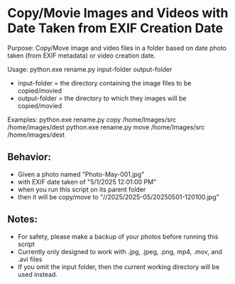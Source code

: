 # Copy/Movie Images and Videos with Date Taken from EXIF Creation Date

Purpose: Copy/Move image and video files in a folder based on date photo taken (from EXIF metadata) or video creation date.

Usage: python.exe rename.py input-folder output-folder
  - input-folder = the directory containing the image files to be copied/movied
  - output-folder =  the directory to which they images will be copied/movied

 Examples: python.exe rename.py copy /home/Images/src /home/images/dest
           python.exe rename.py move /home/Images/src /home/images/dest

## Behavior:
  - Given a photo named "Photo-May-001.jpg"  
  - with EXIF date taken of "5/1/2025 12:01:00 PM"  
  - when you run this script on its parent folder
  - then it will be copy/move to "/<output-folder>/2025/2025-05/20250501-120100.jpg"
## Notes:
   - For safety, please make a backup of your photos before running this script
   - Currently only designed to work with .jpg, .jpeg, .png, mp4, .mov, and .avi files
   - If you omit the input folder, then the current working directory will be used instead.
